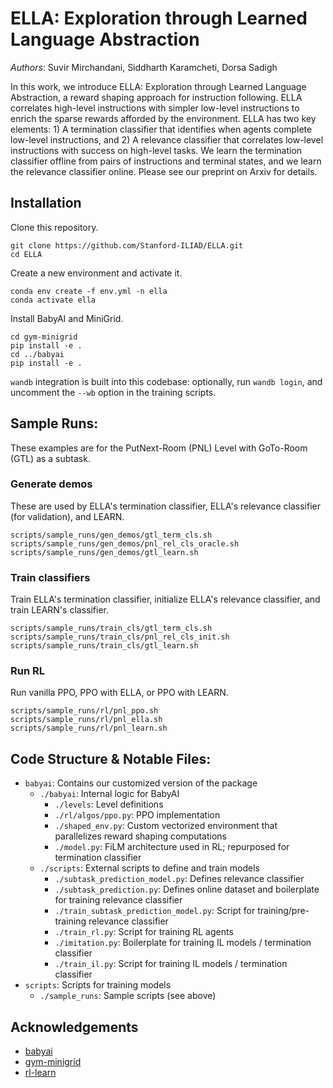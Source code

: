 # ELLA: Exploration through Learned Language Abstraction

*Authors*: Suvir Mirchandani, Siddharth Karamcheti, Dorsa Sadigh

In this work, we introduce ELLA: Exploration through Learned Language Abstraction, a reward shaping approach for instruction following. ELLA correlates high-level instructions with simpler low-level instructions to enrich the sparse rewards afforded by the environment. ELLA has two key elements: 1) A termination classifier that identifies when agents complete low-level instructions, and 2) A relevance classifier that correlates low-level instructions with success on high-level tasks. We learn the termination classifier offline from pairs of instructions and terminal states, and we learn the relevance classifier online. Please see our preprint on Arxiv for details.

## Installation

Clone this repository.

```
git clone https://github.com/Stanford-ILIAD/ELLA.git
cd ELLA
```

Create a new environment and activate it.

```
conda env create -f env.yml -n ella
conda activate ella
```

Install BabyAI and MiniGrid.

```
cd gym-minigrid
pip install -e .
cd ../babyai
pip install -e .
```

`wandb` integration is built into this codebase: optionally, run `wandb login`, and uncomment the `--wb` option in the training scripts.

## Sample Runs:

These examples are for the PutNext-Room (PNL) Level with GoTo-Room (GTL) as a subtask.

### Generate demos

These are used by ELLA's termination classifier, ELLA's relevance classifier (for validation), and LEARN.

```
scripts/sample_runs/gen_demos/gtl_term_cls.sh
scripts/sample_runs/gen_demos/pnl_rel_cls_oracle.sh
scripts/sample_runs/gen_demos/gtl_learn.sh
```

### Train classifiers

Train ELLA's termination classifier, initialize ELLA's relevance classifier, and train LEARN's classifier.

```
scripts/sample_runs/train_cls/gtl_term_cls.sh
scripts/sample_runs/train_cls/pnl_rel_cls_init.sh
scripts/sample_runs/train_cls/gtl_learn.sh
```

### Run RL

Run vanilla PPO, PPO with ELLA, or PPO with LEARN.

```
scripts/sample_runs/rl/pnl_ppo.sh
scripts/sample_runs/rl/pnl_ella.sh
scripts/sample_runs/rl/pnl_learn.sh
```

## Code Structure & Notable Files:

* `babyai`: Contains our customized version of the package
    * `./babyai`: Internal logic for BabyAI
        * `./levels`: Level definitions
        * `./rl/algos/ppo.py`: PPO implementation
        * `./shaped_env.py`: Custom vectorized environment that parallelizes reward shaping computations
        * `./model.py`: FiLM architecture used in RL; repurposed for termination classifier
    * `./scripts`: External scripts to define and train models
        * `./subtask_prediction_model.py`: Defines relevance classifier
        * `./subtask_prediction.py`: Defines online dataset and boilerplate for training relevance classifier
        * `./train_subtask_prediction_model.py`: Script for training/pre-training relevance classifier
        * `./train_rl.py`: Script for training RL agents
        * `./imitation.py`: Boilerplate for training IL models / termination classifier
        * `./train_il.py`: Script for training IL models / termination classifier
* `scripts`: Scripts for training models
    * `./sample_runs`: Sample scripts (see above)

## Acknowledgements
- [babyai](https://github.com/mila-iqia/babyai/tree/iclr19)
- [gym-minigrid](https://github.com/maximecb/gym-minigrid)
- [rl-learn](https://github.com/prasoongoyal/rl-learn)
